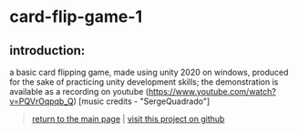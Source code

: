 # card-flip-game-1

## introduction:

a basic card flipping game, made using unity 2020 on windows, produced for the sake of practicing unity development skills; the demonstration is available as a recording on youtube (https://www.youtube.com/watch?v=PQVrOqpqb_Q) [music credits - "SergeQuadrado"]

> [return to the main page](https://ahiyantra.github.io)
> |
> [visit this project on github](https://github.com/ahiyantra/card-flip-game-1)
